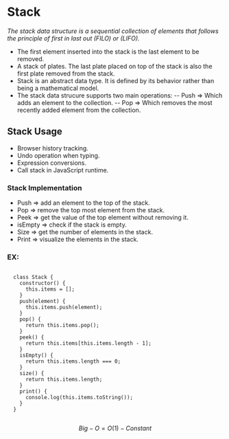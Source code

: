 # Stack

_The stack data structure is a sequential collection of elements that follows the principle of first in last out (FILO) or (LIFO)._

- The first element inserted into the stack is the last element to be removed.
- A stack of plates. The last plate placed on top of the stack is also the first plate removed from the stack.
- Stack is an abstract data type. It is defined by its behavior rather than being a mathematical model.
- The stack data strucure supports two main operations:
  -- Push => Which adds an element to the collection.
  -- Pop  => Which removes the most recently added element from the collection.

## Stack Usage

- Browser history tracking.
- Undo operation when typing.
- Expression conversions.
- Call stack in JavaScript runtime.

### Stack Implementation 

- Push    => add an element to the top of the stack.
- Pop     => remove the top most element from the stack.
- Peek    => get the value of the top element without removing it.
- isEmpty => check if the stack is empty.
- Size    => get the number of elements in the stack.
- Print   => visualize the elements in the stack.

### EX:

  <code>
  class Stack {
    constructor() {
      this.items = [];
    }
    push(element) {
      this.items.push(element);
    }
    pop() {
      return this.items.pop();
    }
    peek() {
      return this.items[this.items.length - 1];
    }
    isEmpty() {
      return this.items.length === 0;
    }
    size() {
      return this.items.length;
    }
    print() {
      console.log(this.items.toString());
    }
  }
  </code>

$$Big-O = O(1) - Constant$$
